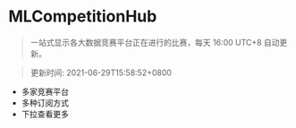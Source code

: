 # MLCompetitionHub

> 一站式显示各大数据竞赛平台正在进行的比赛，每天 16:00 UTC+8 自动更新。
  
> 更新时间: 2021-06-29T15:58:52+0800 

* 多家竞赛平台
* 多种订阅方式
* 下拉查看更多